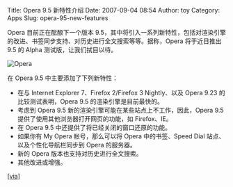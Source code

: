 Title: Opera 9.5 新特性介绍
Date: 2007-09-04 08:54
Author: toy
Category: Apps
Slug: opera-95-new-features

Opera 目前正在酝酿下一个版本
9.5，其中将引入一系列新特性，包括对渲染引擎的改进、书签同步支持、对历史进行全文搜索等等。据称，Opera
将于近日推出 9.5 的 Alpha 测试版，让我们拭目以待。

![Opera](http://i.linuxtoy.org/i/logo/operalogo.gif)

在 Opera 9.5 中主要添加了下列新特性：

-   在与 Internet Explorer 7、Firefox 2/Firefox 3 Nightly、以及 Opera
    9.23 的比较测试表明，Opera 9.5 的渲染引擎是目前最快的。
-   考虑到 Opera 9.5 新的渲染引擎可能在某些站点上不工作，因此，Opera 9.5
    提供了使用其他浏览器打开网页的功能，如 Firefox、IE。
-   在 Opera 9.5 中还提供了将已经关闭的窗口还原的功能。
-   如果你有 My Opera 帐号，那么可以将 Opera 中的书签、Speed Dial
    站点、以及个性化导航栏同步到 Opera 的服务器。
-   新的 Opera 版本也支持对历史进行全文搜索。
-   其他改进或增强。

[[via](http://cybernetnews.com/2007/09/03/cybernotes-exclusive-opera-95-features-video/)]
